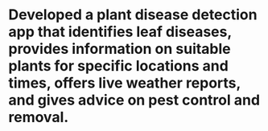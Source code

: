 # Developed a plant disease detection app that identifies leaf diseases, provides information on suitable plants for specific locations and times, offers live weather reports, and gives advice on pest control and removal.
